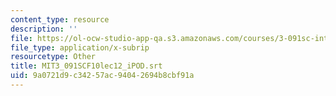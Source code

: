 ```yaml
---
content_type: resource
description: ''
file: https://ol-ocw-studio-app-qa.s3.amazonaws.com/courses/3-091sc-introduction-to-solid-state-chemistry-fall-2010/9a0721d9c34257ac94042694b8cbf91a_MIT3_091SCF10lec12_iPOD.vtt
file_type: application/x-subrip
resourcetype: Other
title: MIT3_091SCF10lec12_iPOD.srt
uid: 9a0721d9-c342-57ac-9404-2694b8cbf91a
---
```

